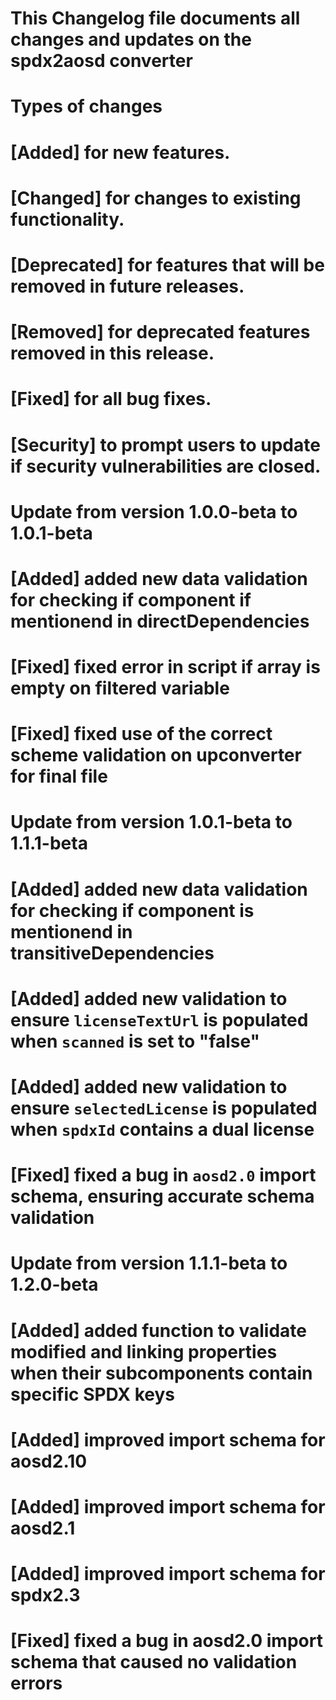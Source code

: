 # This Changelog file documents all changes and updates on the spdx2aosd converter
#
# Types of changes
# [Added] for new features.
# [Changed] for changes to existing functionality.
# [Deprecated] for features that will be removed in future releases.
# [Removed] for deprecated features removed in this release.
# [Fixed] for all bug fixes.
# [Security] to prompt users to update if security vulnerabilities are closed.

# Update from version 1.0.0-beta to 1.0.1-beta

# [Added] added new data validation for checking if component if mentionend in directDependencies

# [Fixed] fixed error in script if array is empty on filtered variable
# [Fixed] fixed use of the correct scheme validation on upconverter for final file 

# Update from version 1.0.1-beta to 1.1.1-beta

# [Added] added new data validation for checking if component is mentionend in transitiveDependencies
# [Added] added new validation to ensure `licenseTextUrl` is populated when `scanned` is set to "false"
# [Added] added new validation to ensure `selectedLicense` is populated when `spdxId` contains a dual license

# [Fixed] fixed a bug in `aosd2.0` import schema, ensuring accurate schema validation

# Update from version 1.1.1-beta to 1.2.0-beta

# [Added] added function to validate modified and linking properties when their subcomponents contain specific SPDX keys
# [Added] improved import schema for aosd2.10
# [Added] improved import schema for aosd2.1 
# [Added] improved import schema for spdx2.3 
# [Fixed] fixed a bug in aosd2.0 import schema that caused no validation errors